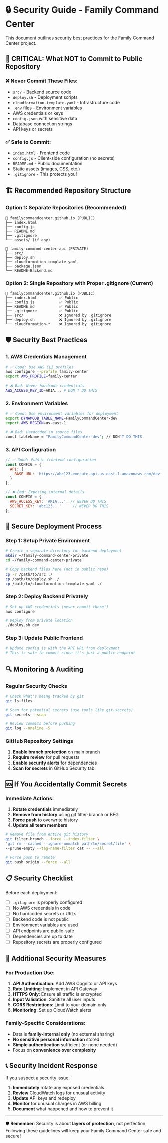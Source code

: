 # 🔒 Security Guide - Family Command Center

This document outlines security best practices for the Family Command Center project.

## 🚨 **CRITICAL: What NOT to Commit to Public Repository**

### ❌ **Never Commit These Files:**
- `src/` - Backend source code
- `deploy.sh` - Deployment scripts
- `cloudformation-template.yaml` - Infrastructure code
- `.env` files - Environment variables
- AWS credentials or keys
- `config.json` with sensitive data
- Database connection strings
- API keys or secrets

### ✅ **Safe to Commit:**
- `index.html` - Frontend code
- `config.js` - Client-side configuration (no secrets)
- `README.md` - Public documentation
- Static assets (images, CSS, etc.)
- `.gitignore` - This protects you!

## 🏗️ **Recommended Repository Structure**

### Option 1: Separate Repositories (Recommended)
```
📁 familycommandcenter.github.io (PUBLIC)
├── index.html
├── config.js
├── README.md
├── .gitignore
└── assets/ (if any)

📁 family-command-center-api (PRIVATE)
├── src/
├── deploy.sh
├── cloudformation-template.yaml
├── package.json
└── README-Backend.md
```

### Option 2: Single Repository with Proper .gitignore (Current)
```
📁 familycommandcenter.github.io (PUBLIC)
├── index.html          ✅ Public
├── config.js           ✅ Public  
├── README.md           ✅ Public
├── .gitignore          ✅ Public
├── src/                ❌ Ignored by .gitignore
├── deploy.sh           ❌ Ignored by .gitignore
└── cloudformation-*    ❌ Ignored by .gitignore
```

## 🛡️ **Security Best Practices**

### 1. **AWS Credentials Management**
```bash
# ✅ Good: Use AWS CLI profiles
aws configure --profile family-center
export AWS_PROFILE=family-center

# ❌ Bad: Never hardcode credentials
AWS_ACCESS_KEY_ID=AKIA... # DON'T DO THIS
```

### 2. **Environment Variables**
```bash
# ✅ Good: Use environment variables for deployment
export DYNAMODB_TABLE_NAME=FamilyCommandCenter-dev
export AWS_REGION=us-east-1

# ❌ Bad: Hardcoded in source files
const tableName = "FamilyCommandCenter-dev"; // DON'T DO THIS
```

### 3. **API Configuration**
```javascript
// ✅ Good: Public frontend configuration
const CONFIG = {
  API: {
    BASE_URL: 'https://abc123.execute-api.us-east-1.amazonaws.com/dev'
  }
};

// ❌ Bad: Exposing internal details
const CONFIG = {
  AWS_ACCESS_KEY: 'AKIA...', // NEVER DO THIS
  SECRET_KEY: 'abc123...'     // NEVER DO THIS
};
```

## 🚀 **Secure Deployment Process**

### Step 1: Setup Private Environment
```bash
# Create a separate directory for backend deployment
mkdir ~/family-command-center-private
cd ~/family-command-center-private

# Copy backend files here (not in public repo)
cp -r /path/to/src ./
cp /path/to/deploy.sh ./
cp /path/to/cloudformation-template.yaml ./
```

### Step 2: Deploy Backend Privately
```bash
# Set up AWS credentials (never commit these!)
aws configure

# Deploy from private location
./deploy.sh dev
```

### Step 3: Update Public Frontend
```bash
# Update config.js with the API URL from deployment
# This is safe to commit since it's just a public endpoint
```

## 🔍 **Monitoring & Auditing**

### Regular Security Checks
```bash
# Check what's being tracked by git
git ls-files

# Scan for potential secrets (use tools like git-secrets)
git secrets --scan

# Review commits before pushing
git log --oneline -5
```

### GitHub Repository Settings
1. **Enable branch protection** on main branch
2. **Require review** for pull requests
3. **Enable security alerts** for dependencies
4. **Scan for secrets** in GitHub Security tab

## 🆘 **If You Accidentally Commit Secrets**

### Immediate Actions:
1. **Rotate credentials** immediately
2. **Remove from history** using git filter-branch or BFG
3. **Force push** to overwrite history
4. **Update all team members**

```bash
# Remove file from entire git history
git filter-branch --force --index-filter \
'git rm --cached --ignore-unmatch path/to/secret/file' \
--prune-empty --tag-name-filter cat -- --all

# Force push to remote
git push origin --force --all
```

## 📋 **Security Checklist**

Before each deployment:

- [ ] `.gitignore` is properly configured
- [ ] No AWS credentials in code
- [ ] No hardcoded secrets or URLs
- [ ] Backend code is not public
- [ ] Environment variables are used
- [ ] API endpoints are public-safe
- [ ] Dependencies are up to date
- [ ] Repository secrets are properly configured

## 🔐 **Additional Security Measures**

### For Production Use:
1. **API Authentication**: Add AWS Cognito or API keys
2. **Rate Limiting**: Implement in API Gateway
3. **HTTPS Only**: Ensure all traffic is encrypted
4. **Input Validation**: Sanitize all user inputs
5. **CORS Restrictions**: Limit to your domain only
6. **Monitoring**: Set up CloudWatch alerts

### Family-Specific Considerations:
- Data is **family-internal only** (no external sharing)
- **No sensitive personal information** stored
- **Simple authentication** sufficient (or none needed)
- Focus on **convenience over complexity**

## 📞 **Security Incident Response**

If you suspect a security issue:

1. **Immediately** rotate any exposed credentials
2. **Review** CloudWatch logs for unusual activity
3. **Update** API keys and redeploy
4. **Monitor** for unusual charges in AWS billing
5. **Document** what happened and how to prevent it

---

🛡️ **Remember**: Security is about **layers of protection**, not perfection. Following these guidelines will keep your Family Command Center safe and secure! 